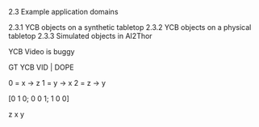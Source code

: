 2.3 Example application domains

2.3.1 YCB objects on a synthetic tabletop
2.3.2 YCB objects on a physical tabletop
2.3.3 Simulated objects in AI2Thor


YCB Video is buggy


GT YCB VID | DOPE

0 = x -> z
1 = y -> x
2 = z -> y

[0 1 0;
 0 0 1;
 1 0 0]

z x y
